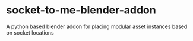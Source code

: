 # socket-to-me-blender-addon
 A python based blender addon for placing modular asset instances based on socket locations
